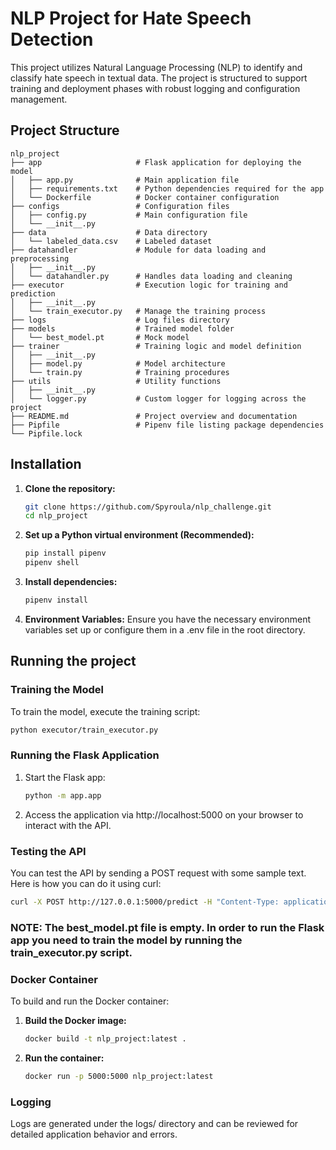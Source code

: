# NLP Project for Hate Speech Detection

This project utilizes Natural Language Processing (NLP) to identify and classify hate speech in textual data. The project is structured to support training and deployment phases with robust logging and configuration management.

## Project Structure
```
nlp_project
├── app                     # Flask application for deploying the model
│   ├── app.py              # Main application file
│   ├── requirements.txt    # Python dependencies required for the app
│   └── Dockerfile          # Docker container configuration
├── configs                 # Configuration files
│   ├── config.py           # Main configuration file
│   └── __init__.py         
├── data                    # Data directory
│   └── labeled_data.csv    # Labeled dataset
├── datahandler             # Module for data loading and preprocessing
│   ├── __init__.py
│   └── datahandler.py      # Handles data loading and cleaning
├── executor                # Execution logic for training and prediction
│   ├── __init__.py
│   └── train_executor.py   # Manage the training process
├── logs                    # Log files directory
├── models                  # Trained model folder
│   └── best_model.pt       # Mock model
├── trainer                 # Training logic and model definition
│   ├── __init__.py
│   ├── model.py            # Model architecture
│   └── train.py            # Training procedures
├── utils                   # Utility functions
│   ├── __init__.py
│   └── logger.py           # Custom logger for logging across the project
├── README.md               # Project overview and documentation
├── Pipfile                 # Pipenv file listing package dependencies
└── Pipfile.lock            
```

## Installation

1. **Clone the repository:**
   ```bash
   git clone https://github.com/Spyroula/nlp_challenge.git
   cd nlp_project
    ```
2. **Set up a Python virtual environment (Recommended):**
    ```bash
   pip install pipenv
   pipenv shell
   ```
3. **Install dependencies:**
   ```bash
   pipenv install
   ```
4. **Environment Variables:**
Ensure you have the necessary environment variables set up or configure them in a .env file in the root directory.


## Running the project
### Training the Model
To train the model, execute the training script:
   ```bash
   python executor/train_executor.py 
   ```
### Running the Flask Application
1. Start the Flask app:
   ```bash
   python -m app.app
   ```
2. Access the application via http://localhost:5000 on your browser to interact with the API. 

### Testing the API
You can test the API by sending a POST request with some sample text. Here is how you can do it using curl:
   ```bash
   curl -X POST http://127.0.0.1:5000/predict -H "Content-Type: application/json" -d '{"text":"hobbies include fighting Mariam bitch"}'
   ```
### NOTE: The best_model.pt file is empty. In order to run the Flask app you need to train the model by running the train_executor.py script. 

### Docker Container 
To build and run the Docker container:

1. **Build the Docker image:**
   ```bash
   docker build -t nlp_project:latest .
   ```
2. **Run the container:**
   ```bash
   docker run -p 5000:5000 nlp_project:latest
   ```
### Logging
Logs are generated under the logs/ directory and can be reviewed for detailed application behavior and errors.

